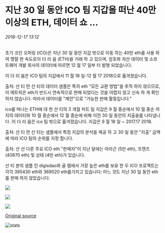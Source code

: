 # 지난 30 일 동안 ICO 팀 지갑을 떠난 40만 이상의 ETH, 데이터 쇼 ...

###### 2018-12-17 13:12

초기 코인 오퍼링 (ICO)은 지난 30 일 동안 지갑 밖으로 이동 하는 40만 eth를 사용 하 여 맹렬 한 속도로이 더 리 움 (ETH)을 거래 하 고 있으며, 암호화 자산 데이터 및 소프트웨어 개발 회사의 데이터에 따르면 12 월 17 일부 터 발행 되었습니다.

이 더 리 움은 ICO 팀의 지갑에서 11 월 18 일-12 월 17 2018으로 옮겨졌습니다.

출처: 산 티 먼 산 티의 데이터 샘플은 특히 eth "모든 교환 방법"을 추적 하지 않으므로,이 메트릭은 eth가 반드시 연속적으로 판매 되었다는 것을 어렵지 않고 신속 하 게 확인 하지 않습니다. 따라서 데이터를 "제안"으로 "가능한 판매 활동입니다."

ico를 떠나는 ETH에 대 한 산 티의 3 개월 차트 팀 지갑은 9 월 중순에서 10 월 중순 까지의 데이터와 10 월 중순에서 12 월 중순에 비해 이전 30 일 동안의 지출을를 나타냅니다 .이 더 리 움은 ico 팀 밖으로 옮겨졌습니다. 지갑은 9 월 18 일 ~ 2017.17 2018.

출처: 산 티 먼 산 티는 샘플에서 특정 지갑의 분석을 제공 하 고 30 일 동안 "지출" 금액에 따라 ICO 팀의 순위를 지정 합니다.

출처: 산 산 다른 주요 ICO eth "판매자"이 지난 달에는 아라곤 (5만 eth), 프렌즈 (40870 eth) 및 상태 (4만 eth)가 있습니다.

산 티 본의 샘플 인 digixdao와 골 렘에서 가장 높은 eth를 보유 한 두 ICO 프로젝트는 각각 395430 eth와 369020 eth를가지고 있습니다: 어느 것도 지난 30 일 동안 eth를 판매 하지 않았습니다.

![](https://s3.cointelegraph.com/storage/uploads/view/6f864da6cd34d9c839dd13ee5b8c5f58.png)

![](https://s3.cointelegraph.com/storage/uploads/view/f55e865a78d0d33897c062760a051095.png)

![](https://s3.cointelegraph.com/storage/uploads/view/082ee43090c1ec49bb18a17f6b7444cf.png)

[Original source](https://cointelegraph.com/news/over-400-000-eth-left-ico-team-wallets-in-the-past-thirty-days-data-shows)

![stats](https://c.statcounter.com/11760860/0/a89fa40b/1/ "stats")